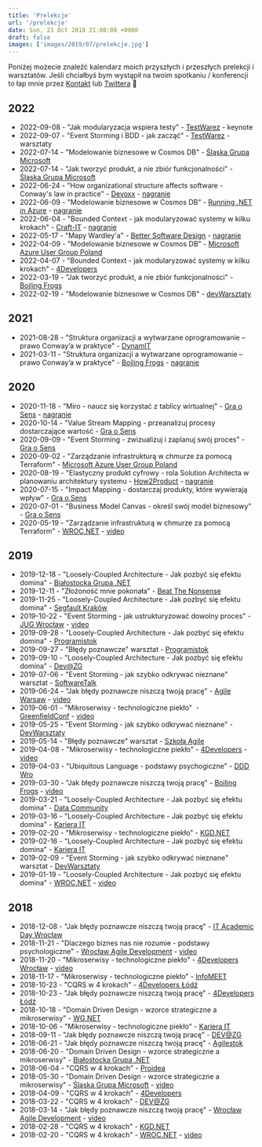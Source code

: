 ```yaml
---
title: 'Prelekcje'
url: '/prelekcje'
date: Sun, 21 Oct 2018 21:08:08 +0000
draft: false
images: ['images/2019/07/prelekcje.jpg']
---
```


Poniżej możecie znaleźć kalendarz moich przyszłych i przeszłych prelekcji i warsztatów. Jeśli chciałbyś bym wystąpił na twoim spotkaniu / konferencji to łap mnie przez [Kontakt](/kontakt) lub [Twittera](https://twitter.com/RadekMaziarka) 🙂

## 2022
* 2022-09-08 - "Jak modularyzacja wspiera testy" - [TestWarez](https://2022.testwarez.pl/speaker/radoslaw-maziarka/) - keynote
* 2022-09-07 - "Event Storming i BDD - jak zacząć" - [TestWarez](https://2022.testwarez.pl/speaker/radoslaw-maziarka/) - warsztaty
* 2022-07-14 - "Modelowanie biznesowe w Cosmos DB" - [Śląska Grupa Microsoft](https://www.meetup.com/pl-PL/%C5%9Bl%C4%85ska-grupa-microsoft-meetup/events/286903096/)
* 2022-07-14 - "Jak tworzyć produkt, a nie zbiór funkcjonalności" - [Śląska Grupa Microsoft](https://www.meetup.com/pl-PL/%C5%9Bl%C4%85ska-grupa-microsoft-meetup/events/286903096/)
* 2022-06-24 - "How organizational structure affects software - Conway's law in practice" - [Devoxx](https://devoxx.pl/talk-details/?id=2313) - [nagranie](https://www.youtube.com/watch?v=g3M-JWTn5HA)
* 2022-06-09 - "Modelowanie biznesowe w Cosmos DB" - [Running .NET in Azure](https://rna.gutstapp.com/#speakers) - [nagranie](https://www.youtube.com/watch?v=_SRZzXiMj04&list=PLa7n6f7icPaC6Z-uPmwDjzrj9n_Jg-S8l&index=4)
* 2022-06-04 - "Bounded Context - jak modularyzować systemy w kilku krokach" - [Craft-IT](https://craft-it.pl/) - [nagranie](https://www.youtube.com/watch?v=v1iebfacJtQ)
* 2022-05-17 - "Mapy Wardley'a" - [Better Software Design](/2022/05/17/better-software-design-wardley-mapping/) - [nagranie](https://open.spotify.com/episode/1OiTXhiajc3gIowfi7D1Pc?si=378a245774ea4e13)
* 2022-04-09 - "Modelowanie biznesowe w Cosmos DB" - [Microsoft Azure User Group Poland ](https://www.meetup.com/Microsoft-Azure-Users-Group-Poland/events/284682303/)
* 2022-04-07 - "Bounded Context - jak modularyzować systemy w kilku krokach" - [4Developers](https://4developers.org.pl/4dev-2022/)
* 2022-03-19 - "Jak tworzyć produkt, a nie zbiór funkcjonalności" - [Boiling Frogs](https://2022.boilingfrogs.pl/?schedule=jak-tworzyc-produkt-a-nie-zbior-funkcjonalnosci)
* 2022-02-19 - "Modelowanie biznesowe w Cosmos DB" - [devWarsztaty](https://www.meetup.com/pl-PL/devWarsztaty/events/283646888/)

## 2021
* 2021-08-28 - "Struktura organizacji a wytwarzane oprogramowanie – prawo Conway’a w praktyce" - [DynamIT](https://dynamit.pro/)
* 2021-03-11 - "Struktura organizacji a wytwarzane oprogramowanie – prawo Conway’a w praktyce" - [Boiling Frogs](https://2021.boilingfrogs.pl/schedule/struktura-organizacji-a-wytwarzane-oprogramowanie-prawo-conwaya-w-praktyce/) - [nagranie](https://www.youtube.com/watch?v=mpcdIs8L8iI)

## 2020
 * 2020-11-18 - "Miro - naucz się korzystać z tablicy wirtualnej" - [Gra o Sens](https://www.meetup.com/pl-PL/GraoSens/events/274021018/) - [nagranie](https://www.youtube.com/watch?v=9e3E9OewM8s)
 * 2020-10-14 - "Value Stream Mapping - przeanalizuj procesy dostarczające wartość - [Gra o Sens](https://www.meetup.com/pl-PL/GraoSens/events/271837078/)
 * 2020-09-09 - "Event Storming - zwizualizuj i zaplanuj swój proces" - [Gra o Sens](https://www.meetup.com/pl-PL/GraoSens/events/271837071/)
 * 2020-09-02 - "Zarządzanie infrastrukturą w chmurze za pomocą Terraform" - [Microsoft Azure User Group Poland](https://www.meetup.com/pl-PL/Microsoft-Azure-Users-Group-Poland/events/272804160/)
 * 2020-08-19 - "Elastyczny produkt cyfrowy - rola Solution Architecta w planowaniu architektury systemu - [How2Product](https://how2product.com/podcast/5-elastyczny-produkt-cyfrowy-rola-solution-architecta-w-planowaniu-architektury-systemu,2020,17803) - [nagranie](https://open.spotify.com/episode/02HjyzGrkFBT5BEcbO1pEN?si=tNhn6XXiQ9eJlRkKXOCfYA)
 * 2020-07-15 - "Impact Mapping - dostarczaj produkty, które wywierają wpływ" - [Gra o Sens](https://www.meetup.com/pl-PL/GraoSens/events/271791834/)
 * 2020-07-01 - "Business Model Canvas - określ swój model biznesowy" - [Gra o Sens](https://www.meetup.com/pl-PL/GraoSens/events/271441323/)
 * 2020-05-19 - "Zarządzanie infrastrukturą w chmurze za pomocą Terraform" - [WROC.NET](https://www.meetup.com/pl-PL/wrocnet/events/268145665/) - [video](https://www.youtube.com/watch?v=kZGz1_B6AiA)

## 2019

 *   2019-12-18 - "Loosely-Coupled Architecture - Jak pozbyć się efektu domina" - [Białostocka Grupa .NET](https://www.facebook.com/events/480310039269803/)
 *   2019-12-11 - "Złożoność mnie pokonała" - [Beat The Nonsense](https://www.meetup.com/pl-PL/GraoSens/events/266459226/)
 *   2019-11-25 - "Loosely-Coupled Architecture - Jak pozbyć się efektu domina" - [Segfault Kraków](https://segfault.events/sites/krakow2019/abstracts/loosely-coupled-architecture-jak-pozbyc-sie-efektu-domina/)
 *   2019-10-22 - "Event Storming - jak ustrukturyzować dowolny proces" - [JUG Wrocław](https://www.meetup.com/pl-PL/WroclawJUG/events/265637715/) - [video](https://www.youtube.com/watch?v=1XrE0NMCmAo)
 *   2019-09-28 - "Loosely-Coupled Architecture - Jak pozbyć się efektu domina" - [Programistok](https://programistok.org/)
 *   2019-09-27 - "Błędy poznawcze" warsztat - [Programistok](https://programistok.org/)
 *   2019-09-10 - "Loosely-Coupled Architecture - Jak pozbyć się efektu domina" - [Dev@ZG](https://www.meetup.com/pl-PL/DEV-ZG/events/264372145/)
 *   2019-07-06 - "Event Storming - jak szybko odkrywać nieznane" warsztat - [SoftwareTalk](https://softwaretalks.pl/wydarzenia/event-storming-jak-szybko-odkrywac-nieznane/)
 *   2019-06-24 - "Jak błędy poznawcze niszczą twoją pracę" - [Agile Warsaw](https://www.meetup.com/pl-PL/AgileWarsaw/events/261599232/) - [video](https://www.youtube.com/watch?v=h7RxT977I3I)
 *   2019-06-01 - "Mikroserwisy - technologiczne piekło"  - [GreenfieldConf](http://www.greenfieldconf.pl/speaker_radoslaw_maziarka.html) - [video](https://www.youtube.com/watch?v=PkVvbEW8amA)
 *   2019-05-25 - "Event Storming - jak szybko odkrywać nieznane" - [DevWarsztaty](http://devwarsztaty.pl/warsztaty/2019-05-25/)
 *   2019-05-14 - "Błędy poznawcze" warsztat - [Szkoła Agile](http://szkolaagile.graosens.org.pl/)
 *   2019-04-08 - "Mikroserwisy - technologiczne piekło" - [4Developers](https://4developers.org.pl/lecture_warszawa/#id=51922) - [video](https://www.youtube.com/watch?v=N1U2_dwXkJs)
 *   2019-04-03 - "Ubiquitous Language - podstawy psychogiczne" - [DDD Wro](https://www.meetup.com/pl-PL/DDD-WRO/events/259542258/)
 *   2019-03-30 - "Jak błędy poznawcze niszczą twoją pracę" - [Boiling Frogs](https://2019.boilingfrogs.pl/) - [video](https://www.youtube.com/watch?v=YuroVhwkb44)
 *   2019-03-21 - "Loosely-Coupled Architecture - Jak pozbyć się efektu domina" - [Data Community](https://www.meetup.com/pl-PL/PLSSUG/events/254531578/)
 *   2019-03-16 - "Loosely-Coupled Architecture - Jak pozbyć się efektu domina" - [Kariera IT](https://careercon.pl/konferencja/kariera-it-wroclaw-16-02-2019/)
 *   2019-02-20 - "Mikroserwisy - technologiczne piekło" - [KGD.NET](https://www.meetup.com/pl-PL/KGD-NET/events/258683856/)
 *   2019-02-16 - "Loosely-Coupled Architecture - Jak pozbyć się efektu domina" - [Kariera IT](https://careercon.pl/konferencja/kariera-it-wroclaw-16-02-2019/)
 *   2019-02-09 - "Event Storming - jak szybko odkrywać nieznane" warsztat - [DevWarsztaty](https://www.meetup.com/pl-PL/devWarsztaty/events/258533467/attendees/)
 *   2019-01-19 - "Loosely-Coupled Architecture - Jak pozbyć się efektu domina" - [WROC.NET](https://www.meetup.com/pl-PL/wrocnet/events/257779436/) - [video](https://www.youtube.com/watch?v=1iB87A1W0SA&t=2387s)

## 2018

 *   2018-12-08 - "Jak błędy poznawcze niszczą twoją pracę" - [IT Academic Day Wrocław](https://www.facebook.com/events/538581659941967/permalink/540187079781425/)
 *   2018-11-21 - "Dlaczego biznes nas nie rozumie - podstawy psychologiczne" - [Wrocław Agile Development](https://www.meetup.com/pl-PL/Wroclaw-Agile-Development-Meetup/events/256175599/) - [video](https://www.youtube.com/watch?v=21aRa8rAe8U&t=1s)
 *   2018-11-20 - "Mikroserwisy - technologiczne piekło" - [4Developers Wrocław](https://wroclaw.4developers.org.pl/lecture.html#id=48644) - [video](https://www.youtube.com/watch?v=P4iomsHmOW0)
 *   2018-11-17 - "Mikroserwisy - technologiczne piekło" - [InfoMEET](https://www.infomeet.pl/konferencje/17-listopada-2018-infomeet-wroclaw/)
 *   2018-10-23 - "CQRS w 4 krokach" - [4Developers Łódź](https://lodz.4developers.org.pl)
 *   2018-10-23 - "Jak błędy poznawcze niszczą twoją pracę" - [4Developers Łódź](https://lodz.4developers.org.pl)
 *   2018-10-18 - "Domain Driven Design - wzorce strategiczne a mikroserwisy" - [WG.NET](https://www.meetup.com/pl-PL/WG-NET/events/255391480/)
 *   2018-10-06 - "Mikroserwisy - technologiczne piekło" - [Kariera IT](https://careercon.pl/konferencja/kariera-it-wroclaw-06-10-2018/)
 *   2018-09-11 - "Jak błędy poznawcze niszczą twoją pracę" - [DEV@ZG](https://www.meetup.com/pl-PL/DEV-ZG/events/254263018/)
 *   2018-06-21 - "Jak błędy poznawcze niszczą twoją pracę" - [Agilestok](https://www.facebook.com/events/219453975324561/?active_tab=discussion)
 *   2018-06-20 - "Domain Driven Design - wzorce strategiczne a mikroserwisy" - [Białostocka Grupa .NET](https://www.facebook.com/events/195974331233560/?active_tab=discussion)
 *   2018-06-04 - "CQRS w 4 krokach" - [Proidea](https://webinaria.proidea.pl/kurs/cqrs-w-4-krokach/)
 *   2018-05-30 - "Domain Driven Design - wzorce strategiczne a mikroserwisy" - [Śląska Grupa Microsoft](https://www.meetup.com/pl-PL/%C5%9Al%C4%85ska-Grupa-Microsoft-Meetup/events/250018468/) - [video](https://www.youtube.com/watch?v=MHgLJqE2zm0&t=2064s)
 *   2018-04-09 - "CQRS w 4 krokach" - [4Developers](https://4developers.org.pl/lecture.html#id=40702)
 *   2018-03-22 - "CQRS w 4 krokach" - [DEV@ZG](https://www.meetup.com/pl-PL/DEV-ZG/events/248709842/)
 *   2018-03-14 - "Jak błędy poznawcze niszczą twoją pracę" - [Wrocław Agile Development](https://www.meetup.com/pl-PL/Wroclaw-Agile-Development-Meetup/events/248534112/) - [video](https://www.youtube.com/watch?v=bHiEACJ8Sgc&t=1264s)
 *   2018-02-28 - "CQRS w 4 krokach" - [KGD.NET](https://www.meetup.com/pl-PL/KGD-NET/events/247637902/)
 *   2018-02-20 - "CQRS w 4 krokach" - [WROC.NET](https://www.meetup.com/pl-PL/wrocnet/events/247642624/) - [video](https://www.youtube.com/watch?v=i0wCilZ0QdY&t=2206s)